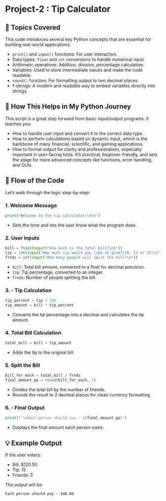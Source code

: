 # Project-2 : Tip Calculator 

## 🧠 Topics Covered
This code introduces several key Python concepts that are essential for building real-world applications:
- `print()` and `input()` functions: For user interaction.
- Data types: `float` and `int` conversions to handle numerical input.
- Arithmetic operations: Addition, division, percentage calculation.
- Variables: Used to store intermediate values and make the code readable.
- `round()` function: For formatting output to two decimal places.
- f-strings: A modern and readable way to embed variables directly into strings.

## 🚀 How This Helps in My Python Journey
This script is a great step forward from basic input/output programs. It teaches you:
- How to handle user input and convert it to the correct data type.
- How to perform calculations based on dynamic input, which is the backbone of many financial, scientific, and gaming applications.
- How to format output for clarity and professionalism, especially important in user-facing tools.
It’s practical, beginner-friendly, and sets the stage for more advanced concepts like functions, error handling, and GUIs.

## 🔄 Flow of the Code
Let’s walk through the logic step-by-step:
### 1. Welcome Message
```python
print("Welcome to the tip calculator!\n\n")
```
- Sets the tone and lets the user know what the program does.

### 2.  User Inputs
```python
bill = float(input("How much is the total bill?\n$"))
tip = int(input("How much tip would you like to give?(10, 12 or 15)\n"))
frnds = int(input("How many people will split the bill?\n"))
```
- `bill`: Total bill amount, converted to a float for decimal precision.
- `tip`: Tip percentage, converted to an integer.
- `frnds`: Number of people splitting the bill.

### 3. - Tip Calculation
```python
tip_percent = tip / 100
tip_amount = bill * tip_percent
```
- Converts the tip percentage into a decimal and calculates the tip amount.

### 4. Total Bill Calculation
```python
total_bill = bill + tip_amount
```
- Adds the tip to the original bill.

### 5. Split the Bill
```python
bill_for_each = total_bill / frnds
final_amount_pp = round(bill_for_each, 2)
```
- Divides the total bill by the number of friends.
- Rounds the result to 2 decimal places for clean currency formatting.

### 6. - Final Output
```python
print(f"\nEach person should pay - ${final_amount_pp}")
```
- Displays the final amount each person owes.

## 💡 Example Output
If the user enters:
- Bill: $120.50
- Tip: 15
- Friends: 3

The output will be:
```text
Each person should pay - $46.86
```

